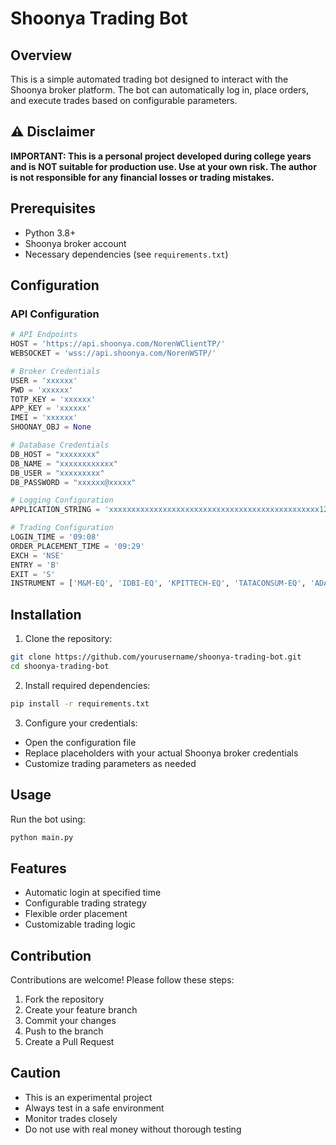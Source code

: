 # Shoonya Trading Bot

## Overview
This is a simple automated trading bot designed to interact with the Shoonya broker platform. The bot can automatically log in, place orders, and execute trades based on configurable parameters.

## ⚠️ Disclaimer
**IMPORTANT: This is a personal project developed during college years and is NOT suitable for production use. Use at your own risk. The author is not responsible for any financial losses or trading mistakes.**

## Prerequisites
- Python 3.8+
- Shoonya broker account
- Necessary dependencies (see `requirements.txt`)

## Configuration

### API Configuration
```python
# API Endpoints
HOST = 'https://api.shoonya.com/NorenWClientTP/'
WEBSOCKET = 'wss://api.shoonya.com/NorenWSTP/'

# Broker Credentials
USER = 'xxxxxx'
PWD = 'xxxxxx'
TOTP_KEY = 'xxxxxx'
APP_KEY = 'xxxxxx'
IMEI = 'xxxxxx'
SHOONAY_OBJ = None

# Database Credentials
DB_HOST = "xxxxxxxx"
DB_NAME = "xxxxxxxxxxxx"
DB_USER = "xxxxxxxxx"
DB_PASSWORD = "xxxxxx@xxxxx"

# Logging Configuration
APPLICATION_STRING = 'xxxxxxxxxxxxxxxxxxxxxxxxxxxxxxxxxxxxxxxxxxxxxxx12121dzxxxxxxx'

# Trading Configuration
LOGIN_TIME = '09:08'
ORDER_PLACEMENT_TIME = '09:29'
EXCH = 'NSE'
ENTRY = 'B'
EXIT = 'S'
INSTRUMENT = ['M&M-EQ', 'IDBI-EQ', 'KPITTECH-EQ', 'TATACONSUM-EQ', 'ADANIPORTS-EQ']
```

## Installation

1. Clone the repository:
```bash
git clone https://github.com/yourusername/shoonya-trading-bot.git
cd shoonya-trading-bot
```

2. Install required dependencies:
```bash
pip install -r requirements.txt
```

3. Configure your credentials:
- Open the configuration file
- Replace placeholders with your actual Shoonya broker credentials
- Customize trading parameters as needed

## Usage
Run the bot using:
```bash
python main.py
```

## Features
- Automatic login at specified time
- Configurable trading strategy
- Flexible order placement
- Customizable trading logic

## Contribution
Contributions are welcome! Please follow these steps:
1. Fork the repository
2. Create your feature branch
3. Commit your changes
4. Push to the branch
5. Create a Pull Request


## Caution
- This is an experimental project
- Always test in a safe environment
- Monitor trades closely
- Do not use with real money without thorough testing
